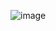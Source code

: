 ![image](https://user-images.githubusercontent.com/11422365/149631211-461f8c87-38d8-443c-985a-383b41938051.png)
